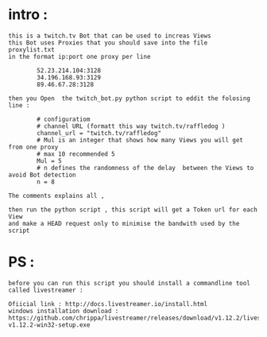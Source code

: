# intro :
    this is a twitch.tv Bot that can be used to increas Views
    this Bot uses Proxies that you should save into the file  proxylist.txt
    in the format ip:port one proxy per line

            52.23.214.104:3128
            34.196.168.93:3129
            89.46.67.28:3128

    then you Open  the twitch_bot.py python script to eddit the folosing line :

            # configuratiom
            # channel URL (formatt this way twitch.tv/raffledog )
            channel_url = "twitch.tv/raffledog"
            # Mul is an integer that shows how many Views you will get from one proxy
            # max 10 recommended 5
            Mul = 5
            # n defines the randomness of the delay  between the Views to avoid Bot detection
            n = 8

    The comments explains all ,

    then run the python script , this script will get a Token url for each View
    and make a HEAD request only to minimise the bandwith used by the script
# PS :

    before you can run this script you should install a commandline tool
    called livestreamer :

    Ofiicial link : http://docs.livestreamer.io/install.html
    windows installation download :
    https://github.com/chrippa/livestreamer/releases/download/v1.12.2/livestreamer-v1.12.2-win32-setup.exe
